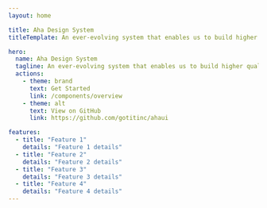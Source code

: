 ```yaml
---
layout: home

title: Aha Design System
titleTemplate: An ever-evolving system that enables us to build higher quality products more efficiently

hero:
  name: Aha Design System
  tagline: An ever-evolving system that enables us to build higher quality products more efficiently
  actions:
    - theme: brand
      text: Get Started
      link: /components/overview
    - theme: alt
      text: View on GitHub
      link: https://github.com/gotitinc/ahaui

features:
  - title: "Feature 1"
    details: "Feature 1 details"
  - title: "Feature 2"
    details: "Feature 2 details"
  - title: "Feature 3"
    details: "Feature 3 details"
  - title: "Feature 4"
    details: "Feature 4 details"
---
```

